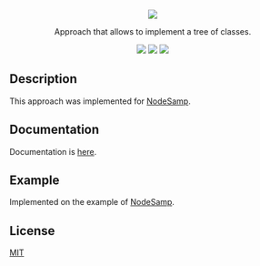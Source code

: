 <br />
<p align="center">
    <a href="https://github.com/dev2alert/node-ctx-api">
        <img src="https://raw.githubusercontent.com/dev2alert/node-ctx-api/main/md-assets/big-logo.png" />
    </a>
</p>
<p align="center">
    Approach that allows to implement a tree of classes.
</p>
<p align="center">
    <a href="https://www.npmjs.com/package/ctx-api"><img src="https://img.shields.io/npm/v/ctx-api" /></a>
    <a href="https://www.npmjs.com/package/ctx-api"><img src="https://img.shields.io/npm/dm/ctx-api" /></a>
    <a href="https://github.com/dev2alert/node-ctx-api/blob/main/LICENSE"><img src="https://img.shields.io/github/license/dev2alert/node-ctx-api" /></a>
</p>
 
## Description
<p>
    This approach was implemented for <a href="https://github.com/dev2alert/node-samp">NodeSamp</a>.
</p>

## Documentation
<p>
    Documentation is <a href="https://github.com/dev2alert/node-samp/wiki">here</a>.
</p>

## Example
Implemented on the example of <a href="https://github.com/dev2alert/node-samp">NodeSamp</a>.

## License
<p>
    <a href="https://github.com/dev2alert/node-ctx-api/blob/main/LICENSE">MIT</a>
</p>